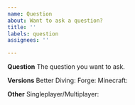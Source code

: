 ```yaml
---
name: Question
about: Want to ask a question?
title: ''
labels: question
assignees: ''

---
```


**Question**
The question you want to ask.

**Versions**
Better Diving:
Forge:
Minecraft:

**Other**
Singleplayer/Multiplayer:
